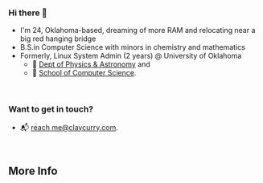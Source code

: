 ### Hi there 👋

- I'm 24, Oklahoma-based, dreaming of more RAM and relocating near a big red hanging bridge
- B.S.in Computer Science with minors in chemistry and mathematics
- Formerly, Linux System Admin (2 years) @ University of Oklahoma 
  - 🔭 [Dept of Physics & Astronomy](https://physics.ou.edu) and
  - 👾 [School of Computer Science](https://cs.ou.edu).

<br>

### Want to get in touch? 
- 📬 [reach me@claycurry.com](mailto:me@claycurry.com).
<br>



## More Info
[^1]: [Encyclopedia of Math](https://encyclopediaofmath.org/) \
[^2]: [LLVM](https://llvm.org/)

<!--! [B3 JIT Compiler](https://webkit.org/blog/5852/introducing-the-b3-jit-compiler/) -->
  
